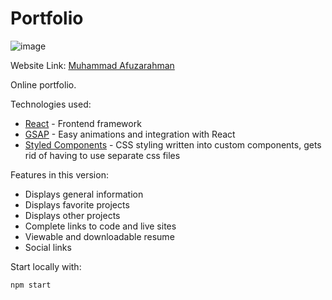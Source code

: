 # Portfolio

![image](https://github.com/afutofu/afutofu.github.io/assets/37662909/475f39e8-5d73-4501-8a1c-e7d89d4b01df)


Website Link: [Muhammad Afuzarahman](https://afutofu.github.io/)

Online portfolio.

Technologies used:

- [React](https://reactjs.org/) - Frontend framework
- [GSAP](https://greensock.com/gsap/) - Easy animations and integration with React
- [Styled Components](https://styled-components.com/) - CSS styling written into custom components, gets rid of having to use separate css files

Features in this version:

- Displays general information
- Displays favorite projects
- Displays other projects
- Complete links to code and live sites
- Viewable and downloadable resume
- Social links

Start locally with:
```
npm start
```
